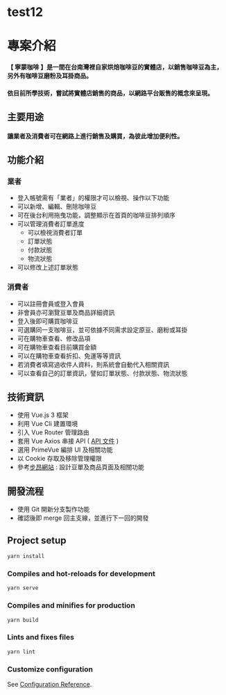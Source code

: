 # test12
# 專案介紹
#### 【 寧蒙咖啡 】是一間在台南灣裡自家烘焙咖啡豆的實體店，以銷售咖啡豆為主，另外有咖啡豆磨粉及耳掛商品。
#### 依目前所學技術，嘗試將實體店銷售的商品，以網路平台販售的概念來呈現。

## 主要用途
#### 讓業者及消費者可在網路上進行銷售及購買，為彼此增加便利性。

## 功能介紹
### 業者
 * 登入帳號需有「業者」的權限才可以檢視、操作以下功能
 * 可以新增、編輯、刪除咖啡豆
 * 可在後台利用拖曳功能，調整顯示在首頁的咖啡豆排列順序
 * 可以管理消費者訂單進度
   * 可以檢視消費者訂單
   * 訂單狀態
   * 付款狀態
   * 物流狀態
 * 可以修改上述訂單狀態

### 消費者
 * 可以註冊會員或登入會員 
 * 非會員亦可瀏覽豆單及商品詳細資訊
 * 登入後即可購買咖啡豆     
 * 可選購同一支咖啡豆，並可依據不同需求設定原豆、磨粉或耳掛
 * 可在購物車查看、修改品項
 * 可在購物車查看目前購買金額
 * 可以在購物車查看折扣、免運等等資訊
 * 若消費者填寫過收件人資料，則系統會自動代入相關資訊
 * 可以查看自己的訂單資訊，譬如訂單狀態、付款狀態、物流狀態

## 技術資訊
 * 使用 Vue.js 3 框架
 * 利用 Vue Cli 建置環境
 * 引入 Vue Router 管理路由
 * 套用 Vue Axios 串接 API ( [API 文件](https://kakas.github.io/lemon_coffee_documents/#introduction) )
 * 選用 PrimeVue 編排 UI 及相關功能
 * 以 Cookie 存取及移除管理權限
 * 參考[步昂網站](https://www.buoncaffe.com.tw/pages/product-list) : 設計豆單及商品頁面及相關功能

## 開發流程
 * 使用 Git 開新分支製作功能 
 * 確認後即 merge 回主支線，並進行下一回的開發


## Project setup
```
yarn install
```

### Compiles and hot-reloads for development
```
yarn serve
```

### Compiles and minifies for production
```
yarn build
```

### Lints and fixes files
```
yarn lint
```

### Customize configuration
See [Configuration Reference](https://cli.vuejs.org/config/).
